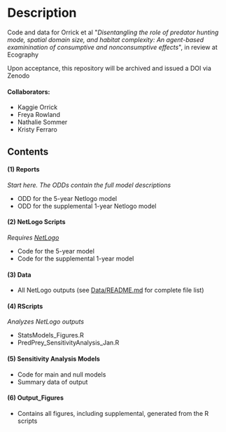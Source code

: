 # Description

Code and data for Orrick et al "_Disentangling the role of predator hunting mode, spatial domain size, and habitat complexity: An agent-based examinination of consumptive and nonconsumptive effects_", in review at Ecography

Upon acceptance, this repository will be archived and issued a DOI via Zenodo

#### Collaborators:
- Kaggie Orrick
- Freya Rowland
- Nathalie Sommer
- Kristy Ferraro

## Contents

#### (1) Reports

_Start here. The ODDs contain the full model descriptions_

- ODD for the 5-year Netlogo model
- ODD for the supplemental 1-year Netlogo model

#### (2) NetLogo Scripts

_Requires [NetLogo](http://ccl.northwestern.edu/netlogo/index.shtml)_

- Code for the 5-year model
- Code for the supplemental 1-year model

#### (3) Data

- All NetLogo outputs (see [Data/README.md](/Data/README.md) for complete file list)

#### (4) RScripts

_Analyzes NetLogo outputs_

- StatsModels_Figures.R 
- PredPrey_SensitivityAnalysis_Jan.R

#### (5) Sensitivity Analysis Models

- Code for main and null models
- Summary data of output

#### (6) Output_Figures

- Contains all figures, including supplemental, generated from the R scripts
